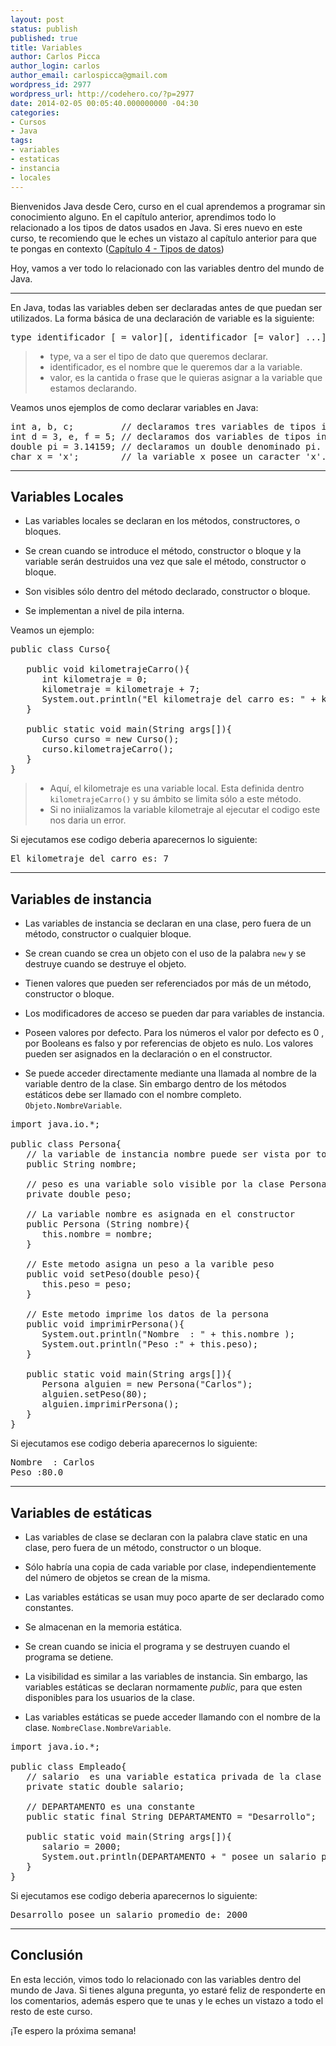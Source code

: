 ```yaml
---
layout: post
status: publish
published: true
title: Variables
author: Carlos Picca
author_login: carlos
author_email: carlospicca@gmail.com
wordpress_id: 2977
wordpress_url: http://codehero.co/?p=2977
date: 2014-02-05 00:05:40.000000000 -04:30
categories:
- Cursos
- Java
tags:
- variables
- estaticas
- instancia
- locales
---
```

<p>Bienvenidos Java desde Cero, curso en el cual aprendemos a programar sin conocimiento alguno. En el capítulo anterior, aprendimos todo lo relacionado a los tipos de datos usados en Java. Si eres nuevo en este curso, te recomiendo que le eches un vistazo al capítulo anterior para que te pongas en contexto (<a href="http://codehero.co/java-desde-cero-tipos-de-datos/">Capítulo 4 - Tipos de datos</a>)</p>

<p>Hoy, vamos a ver todo lo relacionado con las variables dentro del mundo de Java.</p>

<hr />

<p>En Java, todas las variables deben ser declaradas antes de que puedan ser utilizados. La forma básica de una declaración de variable es la siguiente:</p>

<pre lang='java'>type identificador [ = valor][, identificador [= valor] ...] ;
</pre>

<blockquote>
  <ul>
  <li>type, va a ser el tipo de dato que queremos declarar.</li>
  <li>identificador, es el nombre que le queremos dar a la variable.</li>
  <li>valor, es la cantida o frase que le quieras asignar a la variable que estamos declarando.</li>
  </ul>
</blockquote>

<p>Veamos unos ejemplos de como declarar variables en Java:</p>

<pre lang='java'>int a, b, c;         // declaramos tres variables de tipos int a, b, c.
int d = 3, e, f = 5; // declaramos dos variables de tipos int d y f, pero esta vez la instanciamos. A 'd' le asignamos 3 y a 'f' le asignamos 5. 
double pi = 3.14159; // declaramos un double denominado pi. 
char x = 'x';        // la variable x posee un caracter 'x'.
</pre>

<hr />

<h2>Variables Locales</h2>

<ul>
<li><p>Las variables locales se declaran en los métodos, constructores, o bloques.</p></li>
<li><p>Se crean cuando se introduce el método, constructor o bloque y la variable serán destruidos una vez que sale el método, constructor o bloque.</p></li>
<li><p>Son visibles sólo dentro del método declarado, constructor o bloque.</p></li>
<li><p>Se implementan a nivel de pila interna.</p></li>
</ul>

<p>Veamos un ejemplo:</p>

<pre lang='java'>public class Curso{ 

   public void kilometrajeCarro(){
      int kilometraje = 0;
      kilometraje = kilometraje + 7;
      System.out.println("El kilometraje del carro es: " + kilometraje);
   }
   
   public static void main(String args[]){
      Curso curso = new Curso();
      curso.kilometrajeCarro();
   }
}
</pre>

<blockquote>
  <ul>
  <li>Aquí, el kilometraje es una variable local. Esta definida dentro <code>kilometrajeCarro()</code> y su ámbito se limita sólo a este método.</li>
  <li>Si no iniializamos la variable kilometraje al ejecutar el codigo este nos daria un error.</li>
  </ul>
</blockquote>

<p>Si ejecutamos ese codigo deberia aparecernos lo siguiente:</p>

<pre>El kilometraje del carro es: 7
</pre>

<hr />

<h2>Variables de instancia</h2>

<ul>
<li><p>Las variables de instancia se declaran en una clase, pero fuera de un método, constructor o cualquier bloque.</p></li>
<li><p>Se crean cuando se crea un objeto con el uso de la palabra <code>new</code> y se destruye cuando se destruye el objeto.</p></li>
<li><p>Tienen valores que pueden ser referenciados por más de un método, constructor o bloque.</p></li>
<li><p>Los modificadores de acceso se pueden dar para variables de instancia.</p></li>
<li><p>Poseen valores por defecto. Para los números el valor por defecto es 0 , por Booleans es falso y por referencias de objeto es nulo. Los valores pueden ser asignados en la declaración o en el constructor.</p></li>
<li><p>Se puede acceder directamente mediante una llamada al nombre de la variable dentro de la clase. Sin embargo dentro de los métodos estáticos debe ser llamado con el nombre completo. <code>Objeto.NombreVariable</code>.</p></li>
</ul>

<pre lang='java'>import java.io.*;

public class Persona{
   // la variable de instancia nombre puede ser vista por todos los hijos de la clase
   public String nombre;
   
   // peso es una variable solo visible por la clase Persona
   private double peso;
   
   // La variable nombre es asignada en el constructor
   public Persona (String nombre){
      this.nombre = nombre;
   }

   // Este metodo asigna un peso a la varible peso
   public void setPeso(double peso){
      this.peso = peso;
   }
   
   // Este metodo imprime los datos de la persona
   public void imprimirPersona(){
      System.out.println("Nombre  : " + this.nombre );
      System.out.println("Peso :" + this.peso);
   }

   public static void main(String args[]){
      Persona alguien = new Persona("Carlos");
      alguien.setPeso(80);
      alguien.imprimirPersona();
   }
}
</pre>

<p>Si ejecutamos ese codigo deberia aparecernos lo siguiente:</p>

<pre>Nombre  : Carlos
Peso :80.0
</pre>

<hr />

<h2>Variables de estáticas</h2>

<ul>
<li><p>Las variables de clase se declaran con la palabra clave static en una clase, pero fuera de un método, constructor o un bloque.</p></li>
<li><p>Sólo habría una copia de cada variable por clase, independientemente del número de objetos se crean de la misma.</p></li>
<li><p>Las variables estáticas se usan muy poco aparte de ser declarado como constantes.</p></li>
<li><p>Se almacenan en la memoria estática.</p></li>
<li><p>Se crean cuando se inicia el programa y se destruyen cuando el programa se detiene.</p></li>
<li><p>La visibilidad es similar a las variables de instancia. Sin embargo, las variables estáticas se declaran normamente <em>public</em>, para que esten disponibles para los usuarios de la clase.</p></li>
<li><p>Las variables estáticas se puede acceder llamando con el nombre de la clase. <code>NombreClase.NombreVariable</code>.</p></li>
</ul>

<pre lang='java'>import java.io.*;

public class Empleado{
   // salario  es una variable estatica privada de la clase empleado
   private static double salario;

   // DEPARTAMENTO es una constante
   public static final String DEPARTAMENTO = "Desarrollo";

   public static void main(String args[]){
      salario = 2000;
      System.out.println(DEPARTAMENTO + " posee un salario promedio de: " + salary);
   }
}
</pre>

<p>Si ejecutamos ese codigo deberia aparecernos lo siguiente:</p>

<pre>Desarrollo posee un salario promedio de: 2000
</pre>

<hr />

<h2>Conclusión</h2>

<p>En esta lección, vimos todo lo relacionado con las variables dentro del mundo de Java. Si tienes alguna pregunta, yo estaré feliz de responderte en los comentarios, además espero que te unas y le eches un vistazo a todo el resto de este curso.</p>

<p>¡Te espero la próxima semana!</p>
